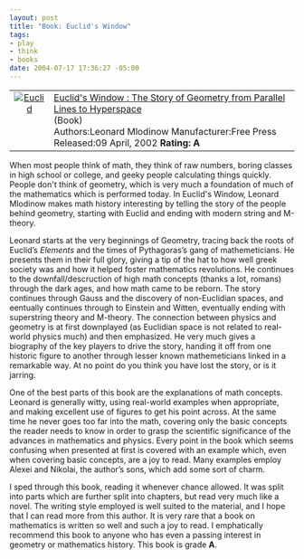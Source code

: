 ```yaml
--- 
layout: post
title: "Book: Euclid's Window"
tags: 
- play
- think
- books
date: 2004-07-17 17:36:27 -05:00
---
```

<table>
<tbody>
<tr>
<td align="center" valign="top"><a href="http://www.amazon.com/exec/obidos/ASIN/0684865246/basezero-20?dev-t=0DKT9N7FZR2FT96TZEG2%26camp=2025%26link_code=sp1"><img class="serendipity_amazonchr_pic" src="http://images.amazon.com/images/P/0684865246.01.MZZZZZZZ.jpg" alt="Euclid" /></a></td>
<td valign="top">
<div class="serendipity_amazonchr_title"><a href="http://www.amazon.com/exec/obidos/ASIN/0684865246/basezero-20?dev-t=0DKT9N7FZR2FT96TZEG2%26camp=2025%26link_code=sp1">Euclid's Window : The Story of Geometry from Parallel Lines to Hyperspace</a></div>
<div class="serendipity_amazonchr_catalog">(Book)</div>
<div class="serendipity_amazonchr_extra">Authors:Leonard Mlodinow
Manufacturer:Free Press
Released:09 April, 2002
<strong>Rating: A</strong></div></td>
</tr>
</tbody>
</table>
When most people think of math, they think of raw numbers, boring classes in high school or college, and geeky people calculating things quickly.  People don't think of geometry, which is very much a foundation of much of the mathematics which is performed today.  In Euclid's Window, Leonard Mlodinow makes math history interesting by telling the story of the people behind geometry, starting with Euclid and ending with modern string and M-theory.

<!--more-->

Leonard starts at the very beginnings of Geometry, tracing back the roots of Euclid’s <em>Elements</em> and the times of Pythagoras’s gang of mathemeticians. He presents them in their full glory, giving a tip of the hat to how well greek society was and how it helped foster mathematics revolutions. He continues to the downfall/descruction of high math concepts (thanks a lot, romans) through the dark ages, and how math came to be reborn. The story continues through Gauss and the discovery of non-Euclidian spaces, and eentually continues through to Einstein and Witten, eventually ending with superstring theory and M-theory. The connection between physics and geometry is at first downplayed (as Euclidian space is not related to real-world physics much) and then emphasized. He very much gives a biography of the key players to drive the story, handing it off from one historic figure to another through lesser known mathemeticians linked in a remarkable way. At no point do you think you have lost the story, or is it jarring.

One of the best parts of this book are the explanations of math concepts. Leonard is generally witty, using real-world examples when appropriate, and making excellent use of figures to get his point across. At the same time he never goes too far into the math, covering only the basic concepts the reader needs to know in order to grasp the scientific significance of the advances in mathematics and physics. Every point in the book which seems confusing when presented at first is covered with an example which, even when covering basic concepts, are a joy to read. Many examples employ Alexei and Nikolai, the author’s sons, which add some sort of charm.

I sped through this book, reading it whenever chance allowed. It was split into parts which are further split into chapters, but read very much like a novel. The writing style employed is well suited to the material, and I hope that I can read more from this author. It is very rare that a book on mathematics is written so well and such a joy to read. I emphatically recommend this book to anyone who has even a passing interest in geometry or mathematics history. This book is grade <strong>A</strong>.
